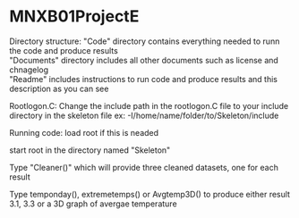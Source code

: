 # MNXB01ProjectE
Directory structure:
"Code" directory contains everything needed to runn the code and produce results\
"Documents" directory includes all other documents such as license and chnagelog\
"Readme" includes instructions to run code and produce results and this description as you can see

Rootlogon.C:
Change the include path in the rootlogon.C file to your include directory in the skeleton file ex: -I/home/name/folder/to/Skeleton/include

Running code:
load root if this is neaded

start root in the directory named "Skeleton"

Type "Cleaner()" which will provide three cleaned datasets, one for each result

Type temponday(), extremetemps() or Avgtemp3D() to produce either result 3.1, 3.3 or a 3D graph of avergae temperature
